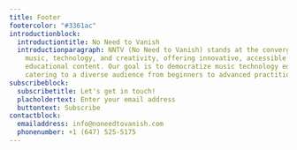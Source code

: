 ```yaml
---
title: Footer
footercolor: "#3361ac"
introductionblock:
  introductiontitle: No Need to Vanish
  introductionparagraph: NNTV (No Need to Vanish) stands at the convergence of
    music, technology, and creativity, offering innovative, accessible
    educational content. Our goal is to democratize music technology education,
    catering to a diverse audience from beginners to advanced practitioners.
subscribeblock:
  subscribetitle: Let's get in touch!
  placholdertext: Enter your email address
  buttontext: Subscribe
contactblock:
  emailaddress: info@noneedtovanish.com
  phonenumber: +1 (647) 525-5175
---
```


